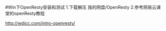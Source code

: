 #Win下OpenResty安装和测试
1.下载解压
我的网盘/OpenResty
2.参考网易云课堂的openResty教程


http://wdicc.com/intro-openresty/


